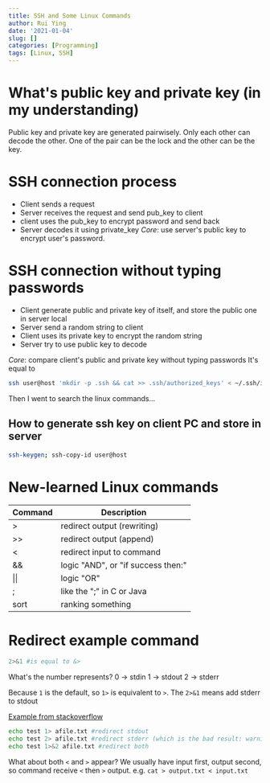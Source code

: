 ```yaml
---
title: SSH and Some Linux Commands
author: Rui Ying
date: '2021-01-04'
slug: []
categories: [Programming]
tags: [Linux, SSH]
---
```

# What's public key and private key (in my understanding)
Public key and private key are generated pairwisely. Only each other can decode the other. One of the pair can be the lock and the other can be the key.

# SSH connection process

- Client sends a request
- Server receives the request and send pub_key to client
- client uses the pub_key to encrypt password and send back
- Server decodes it using private_key
*Core*: use server's public key to encrypt user's password.

# SSH connection without typing passwords

- Client generate public and private key of itself, and store the public one in server local
- Server send a random string to client
- Client uses its private key to encrypt the random string
- Server try to use public key to decode

*Core*:  compare client's public and private key without typing passwords
It's equal to
```bash
ssh user@host 'mkdir -p .ssh && cat >> .ssh/authorized_keys' < ~/.ssh/id_rsa.pub
```
Then I went to search the linux commands...

## How to generate ssh key on client PC and store in server
```bash
ssh-keygen; ssh-copy-id user@host
```

# New-learned Linux commands


|Command|Description|
|--|--|
|>|redirect output (rewriting)|
| >>|redirect output (append)|
|<|redirect input to command|
|&&| logic "AND", or "if success then:"|
|\|\||logic "OR"|
|;|like the ";" in C or Java|
|sort| ranking something|

# Redirect example command
```bash
2>&1 #is equal to &>
```
What's the number represents?
0 -> stdin
1 -> stdout
2 -> stderr

Because `1` is the default, so `1>` is equivalent to `>`. The `2>&1` means add stderr to stdout

[Example from stackoverflow](https://stackoverflow.com/questions/818255/in-the-shell-what-does-21-mean)
```bash
echo test 1> afile.txt #redirect stdout
echo test 2> afile.txt #redirect stderr (which is the bad result: warnings)
echo test 1>&2 afile.txt #redirect both
```
What about both `<` and `>` appear? We usually have input first, output second, so command receive `<` then `>` output.
e.g. `cat > output.txt < input.txt`
